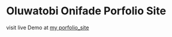 # Oluwatobi Onifade Porfolio Site
visit live Demo at [my porfolio_site](https://ibkay-portfolio.herokuapp.com/)
